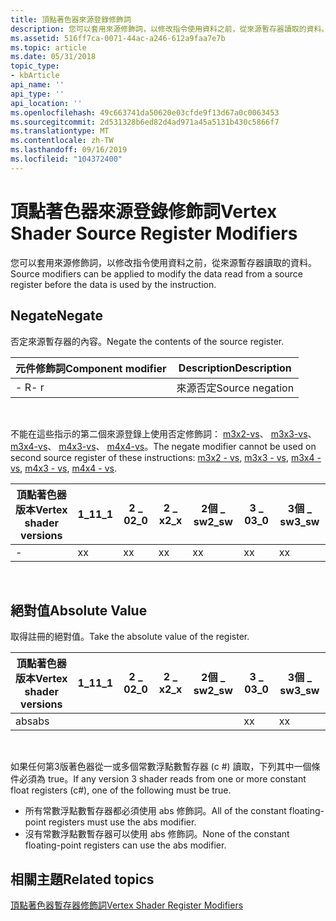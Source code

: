 ```yaml
---
title: 頂點著色器來源登錄修飾詞
description: 您可以套用來源修飾詞，以修改指令使用資料之前，從來源暫存器讀取的資料。
ms.assetid: 516ff7ca-0071-44ac-a246-612a9faa7e7b
ms.topic: article
ms.date: 05/31/2018
topic_type:
- kbArticle
api_name: ''
api_type: ''
api_location: ''
ms.openlocfilehash: 49c663741da50620e03cfde9f13d67a0c0063453
ms.sourcegitcommit: 2d531328b6ed82d4ad971a45a5131b430c5866f7
ms.translationtype: MT
ms.contentlocale: zh-TW
ms.lasthandoff: 09/16/2019
ms.locfileid: "104372400"
---
```

# <a name="vertex-shader-source-register-modifiers"></a><span data-ttu-id="456f8-103">頂點著色器來源登錄修飾詞</span><span class="sxs-lookup"><span data-stu-id="456f8-103">Vertex Shader Source Register Modifiers</span></span>

<span data-ttu-id="456f8-104">您可以套用來源修飾詞，以修改指令使用資料之前，從來源暫存器讀取的資料。</span><span class="sxs-lookup"><span data-stu-id="456f8-104">Source modifiers can be applied to modify the data read from a source register before the data is used by the instruction.</span></span>

## <a name="negate"></a><span data-ttu-id="456f8-105">Negate</span><span class="sxs-lookup"><span data-stu-id="456f8-105">Negate</span></span>

<span data-ttu-id="456f8-106">否定來源暫存器的內容。</span><span class="sxs-lookup"><span data-stu-id="456f8-106">Negate the contents of the source register.</span></span>



| <span data-ttu-id="456f8-107">元件修飾詞</span><span class="sxs-lookup"><span data-stu-id="456f8-107">Component modifier</span></span> | <span data-ttu-id="456f8-108">Description</span><span class="sxs-lookup"><span data-stu-id="456f8-108">Description</span></span>     |
|--------------------|-----------------|
| <span data-ttu-id="456f8-109">\- R</span><span class="sxs-lookup"><span data-stu-id="456f8-109">\- r</span></span>               | <span data-ttu-id="456f8-110">來源否定</span><span class="sxs-lookup"><span data-stu-id="456f8-110">Source negation</span></span> |



 

<span data-ttu-id="456f8-111">不能在這些指示的第二個來源登錄上使用否定修飾詞： [m3x2-vs](m3x2---vs.md)、 [m3x3-vs](m3x3---vs.md)、 [m3x4-vs](m3x4---vs.md)、 [m4x3-vs](m4x3---vs.md)、 [m4x4-vs](m4x4---vs.md)。</span><span class="sxs-lookup"><span data-stu-id="456f8-111">The negate modifier cannot be used on second source register of these instructions: [m3x2 - vs](m3x2---vs.md), [m3x3 - vs](m3x3---vs.md), [m3x4 - vs](m3x4---vs.md), [m4x3 - vs](m4x3---vs.md), [m4x4 - vs](m4x4---vs.md).</span></span>



| <span data-ttu-id="456f8-112">頂點著色器版本</span><span class="sxs-lookup"><span data-stu-id="456f8-112">Vertex shader versions</span></span> | <span data-ttu-id="456f8-113">1\_1</span><span class="sxs-lookup"><span data-stu-id="456f8-113">1\_1</span></span> | <span data-ttu-id="456f8-114">2 \_ 0</span><span class="sxs-lookup"><span data-stu-id="456f8-114">2\_0</span></span> | <span data-ttu-id="456f8-115">2 \_ x</span><span class="sxs-lookup"><span data-stu-id="456f8-115">2\_x</span></span> | <span data-ttu-id="456f8-116">2個 \_ sw</span><span class="sxs-lookup"><span data-stu-id="456f8-116">2\_sw</span></span> | <span data-ttu-id="456f8-117">3 \_ 0</span><span class="sxs-lookup"><span data-stu-id="456f8-117">3\_0</span></span> | <span data-ttu-id="456f8-118">3個 \_ sw</span><span class="sxs-lookup"><span data-stu-id="456f8-118">3\_sw</span></span> |
|------------------------|------|------|------|-------|------|-------|
| \-                     | <span data-ttu-id="456f8-119">x</span><span class="sxs-lookup"><span data-stu-id="456f8-119">x</span></span>    | <span data-ttu-id="456f8-120">x</span><span class="sxs-lookup"><span data-stu-id="456f8-120">x</span></span>    | <span data-ttu-id="456f8-121">x</span><span class="sxs-lookup"><span data-stu-id="456f8-121">x</span></span>    | <span data-ttu-id="456f8-122">x</span><span class="sxs-lookup"><span data-stu-id="456f8-122">x</span></span>     | <span data-ttu-id="456f8-123">x</span><span class="sxs-lookup"><span data-stu-id="456f8-123">x</span></span>    | <span data-ttu-id="456f8-124">x</span><span class="sxs-lookup"><span data-stu-id="456f8-124">x</span></span>     |



 

## <a name="absolute-value"></a><span data-ttu-id="456f8-125">絕對值</span><span class="sxs-lookup"><span data-stu-id="456f8-125">Absolute Value</span></span>

<span data-ttu-id="456f8-126">取得註冊的絕對值。</span><span class="sxs-lookup"><span data-stu-id="456f8-126">Take the absolute value of the register.</span></span>



| <span data-ttu-id="456f8-127">頂點著色器版本</span><span class="sxs-lookup"><span data-stu-id="456f8-127">Vertex shader versions</span></span> | <span data-ttu-id="456f8-128">1\_1</span><span class="sxs-lookup"><span data-stu-id="456f8-128">1\_1</span></span> | <span data-ttu-id="456f8-129">2 \_ 0</span><span class="sxs-lookup"><span data-stu-id="456f8-129">2\_0</span></span> | <span data-ttu-id="456f8-130">2 \_ x</span><span class="sxs-lookup"><span data-stu-id="456f8-130">2\_x</span></span> | <span data-ttu-id="456f8-131">2個 \_ sw</span><span class="sxs-lookup"><span data-stu-id="456f8-131">2\_sw</span></span> | <span data-ttu-id="456f8-132">3 \_ 0</span><span class="sxs-lookup"><span data-stu-id="456f8-132">3\_0</span></span> | <span data-ttu-id="456f8-133">3個 \_ sw</span><span class="sxs-lookup"><span data-stu-id="456f8-133">3\_sw</span></span> |
|------------------------|------|------|------|-------|------|-------|
| <span data-ttu-id="456f8-134">abs</span><span class="sxs-lookup"><span data-stu-id="456f8-134">abs</span></span>                    |      |      |      |       | <span data-ttu-id="456f8-135">x</span><span class="sxs-lookup"><span data-stu-id="456f8-135">x</span></span>    | <span data-ttu-id="456f8-136">x</span><span class="sxs-lookup"><span data-stu-id="456f8-136">x</span></span>     |



 

<span data-ttu-id="456f8-137">如果任何第3版著色器從一或多個常數浮點數暫存器 (c \#) 讀取，下列其中一個條件必須為 true。</span><span class="sxs-lookup"><span data-stu-id="456f8-137">If any version 3 shader reads from one or more constant float registers (c\#), one of the following must be true.</span></span>

-   <span data-ttu-id="456f8-138">所有常數浮點數暫存器都必須使用 abs 修飾詞。</span><span class="sxs-lookup"><span data-stu-id="456f8-138">All of the constant floating-point registers must use the abs modifier.</span></span>
-   <span data-ttu-id="456f8-139">沒有常數浮點數暫存器可以使用 abs 修飾詞。</span><span class="sxs-lookup"><span data-stu-id="456f8-139">None of the constant floating-point registers can use the abs modifier.</span></span>

## <a name="related-topics"></a><span data-ttu-id="456f8-140">相關主題</span><span class="sxs-lookup"><span data-stu-id="456f8-140">Related topics</span></span>

<dl> <dt>

[<span data-ttu-id="456f8-141">頂點著色器暫存器修飾詞</span><span class="sxs-lookup"><span data-stu-id="456f8-141">Vertex Shader Register Modifiers</span></span>](dx9-graphics-reference-asm-vs-registers-modifiers.md)
</dt> </dl>

 

 




